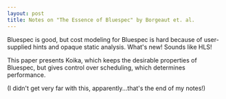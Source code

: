 ```yaml
---
layout: post
title: Notes on "The Essence of Bluespec" by Borgeaut et. al.
---
```


Bluespec is good,
  but cost modeling
  for Bluespec
  is hard
  because of user-supplied hints
  and opaque static analysis.
What's new!
Sounds like HLS!

This paper
  presents Koika,
  which keeps the desirable properties
  of Bluespec,
  but gives control
  over scheduling,
  which determines performance.

(I didn't get very far with this, apparently...that's the end of my notes!)